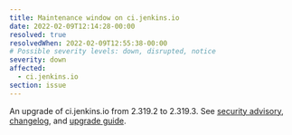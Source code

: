 ```yaml
---
title: Maintenance window on ci.jenkins.io
date: 2022-02-09T12:14:28-00:00
resolved: true
resolvedWhen: 2022-02-09T12:55:38-00:00
# Possible severity levels: down, disrupted, notice
severity: down
affected:
  - ci.jenkins.io
section: issue
---
```


An upgrade of ci.jenkins.io from 2.319.2 to 2.319.3.
See [security advisory](https://www.jenkins.io/security/advisory/2022-02-09/), [changelog](https://www.jenkins.io/changelog-stable/#v2.319.3), and [upgrade guide](https://www.jenkins.io/doc/upgrade-guide/2.319/#upgrading-to-jenkins-lts-2-319-3).

